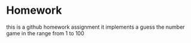 # Homework
 this is a github homework assignment it implements a guess the number game in the range from 1 to 100
